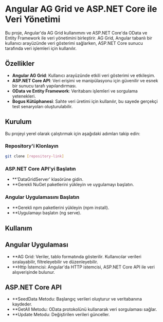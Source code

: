 # Angular AG Grid ve ASP.NET Core ile Veri Yönetimi

Bu proje, Angular'da AG Grid kullanımını ve ASP.NET Core'da OData ve Entity Framework ile veri yönetimini birleştirir. AG Grid, Angular tabanlı bir kullanıcı arayüzünde veri gösterimi sağlarken, ASP.NET Core sunucu tarafında veri işlemleri için kullanılır.

## Özellikler

- **Angular AG Grid**: Kullanıcı arayüzünde etkili veri gösterimi ve etkileşim.
- **ASP.NET Core API**: Veri erişimi ve manipülasyonu için güvenilir ve esnek bir sunucu tarafı yapılandırması.
- **OData ve Entity Framework**: Veritabanı işlemleri ve sorgulama yetenekleri.
- **Bogus Kütüphanesi**: Sahte veri üretimi için kullanılır, bu sayede gerçekçi test senaryoları oluşturulabilir.

## Kurulum

Bu projeyi yerel olarak çalıştırmak için aşağıdaki adımları takip edin:

### Repository'i Klonlayın

```bash
git clone [repository-link]
````
### ASP.NET Core API'yi Başlatın
- **'DataGridServer' klasörüne gidin.
- **Gerekli NuGet paketlerini yükleyin ve uygulamayı başlatın.
  
### Angular Uygulamasını Başlatın
- **Gerekli npm paketlerini yükleyin (npm install).
- **Uygulamayı başlatın (ng serve).

## Kullanım
## Angular Uygulaması
- **AG Grid: Veriler, tablo formatında gösterilir. Kullanıcılar verileri sıralayabilir, filtreleyebilir ve düzenleyebilir.
- **Http İstemcisi: Angular'da HTTP istemcisi, ASP.NET Core API ile veri alışverişinde bulunur.

## ASP.NET Core API
- **SeedData Metodu: Başlangıç verileri oluşturur ve veritabanına kaydeder.
- **GetAll Metodu: OData protokolünü kullanarak veri sorgulaması sağlar.
- **Update Metodu: Değiştirilen verileri günceller.
